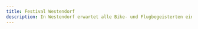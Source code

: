 ```yaml
---
title: Festival Westendorf
description: In Westendorf erwartet alle Bike- und Flugbegeisterten ein neues Highlight, das Bike and Fly Festival. Von 08. bis 10. August 2025 wird die Talstation der Alpenrosenbahn zum Treffpunkt für Abenteuerlustige und Freizeitsportler. 
---
```

